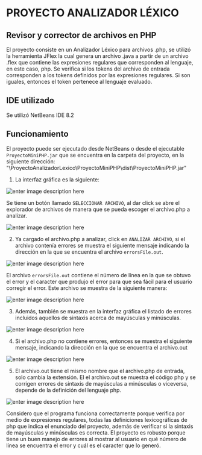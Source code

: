 # PROYECTO ANALIZADOR LÉXICO
## Revisor y corrector de archivos en PHP 

El proyecto consiste en un Analizador Léxico para archivos .php, se utilizó la herramienta JFlex la cual genera un archivo .java a partir de un archivo .flex que contiene las expresiones regulares que corresponden al lenguaje, en este caso, php. Se verifica si los tokens del archivo de entrada corresponden a los tokens definidos por las expresiones regulares. Si son iguales, entonces el token pertenece al lenguaje evaluado.

## IDE utilizado

Se utilizó NetBeans IDE 8.2

## Funcionamiento

El proyecto puede ser ejecutado desde NetBeans o desde el ejecutable ```ProyectoMiniPHP.jar``` que se encuentra en la carpeta del proyecto, en la siguiente dirección: "\ProyectoAnalizadorLexico\ProyectoMiniPHP\dist\ProyectoMiniPHP.jar"

1. La interfaz gráfica es la siguiente:

![enter image description here](https://lh3.googleusercontent.com/EMN_M6vZO6amcZ1Grl1AO5RnXLawUmFIg90wimAJoZsuiHEYLsZQ-IOsxdeQLP9W0-MOcCmWOnvqv1_PRdboZodEzAyTA4nl-hGxxi-yaibdZ2jA9DjKe1ibthoynvsR8KZwLyE1Md1VxYElXbGtQmRpQ7n6C8Wy-T2eLLRZ1XGNb0mLnSZMW2Ruia1l_rnOg9TX4-antSzANDG11TF92K1l-fpvnSsK4OUqAQMbsm5jSrdoCOg9cNqLsqID0MWbBiK6qjnO61tAYIaCg-WiacYMXj2nntlHWznqgZQbYlLWYoBAbeWI2wmjGpDuN3mqfNm8b-lAUUv_r36BERRY04QM9PQ1C_6VP3g2QWrm2Zn2_SsHWd2fzTWpXajOWMMwJZ4mxOGCvxdW3Jsa_dA8uoboz_T9WZAvYjiYVW_NABcQYsvX-u06NLM8gDyuYbTKaVT9myaJ3B1zqsLTnzP49leu6BkyTxZw6gTJYmcjpBY1j441k_heNiG7F58vos-c2dfjpPQWI5SuRzBdbMJauJkAZEVIgV_OC1SPgTi9ojeaxXocNhAJ5tq3GOOqVAauVU2HJfFlokrYXcxOVkN9BnCmLxmPmdk6ZYleDs4=w587-h497-no)

Se tiene un botón llamado ```SELECCIONAR ARCHIVO```, al dar click se abre el explorador de archivos de manera que se pueda escoger el archivo.php a analizar. 

![enter image description here](https://lh3.googleusercontent.com/iYjdQQ5MUoYRn88PGX3slegeCkYSjWDLWLUh9tRxxL0qhHYq3cSjsk1pw92GwnOwInQThU7Z7rT8G-i475ticJUolleDth3ssZqHjGJHzB0LlEOSm54KZPv2XAtnN-U01TAmoKDUUNO_8aeS4JvZs69E-Bdx3-Y3x2rRqIb8_qOWz3vpBwO-GQbLqvwoaMuR6JMWXNIkfOaMIU7pgFz52BoHy2MGzmx7n5AeGAdtKT8DDACxjengy2JBF8z1bzusqdxg1Z6LWYugeiZdfZs0tmHaDhXJ-GQ0AGgctDayHUiv3CwdBhN95SorB5Kibr2sHcbquqmwzXPImqW2DgZjxpYmNMF4TamCbcJzGVM5kZ_0vfpRhNaxleD0dK_kf6zC5S-rQhdEyAZ9KE8xluT1pxsQWr-L6CFOy3joCkDO3GrPkBtqsXytSlDppnThiEmlFv4HUS8-mhGZ01L5i0RAM5zeki6rRPIFPUvCAYnpiDFKUen6GLmmSzRYXG4Nk5klBNZcRMQcJpH8l4uyVSVdJ38IfXUsJX1m54lWpwF2gqGEeMFRWntNk2svKF42wAMaW1R6omXpQZ1yXcafxqtXjJ7z8lUq0iEQrCajhEc=w585-h499-no)

2. Ya cargado el archivo.php a analizar, click en ```ANALIZAR ARCHIVO```, si el archivo contenía errores se muestra el siguiente mensaje indicando la dirección en la que se encuentra el archivo ```errorsFile.out```. 

![enter image description here](https://lh3.googleusercontent.com/p2D5wHDlggO5NU0Y1kOJ7k-rDzyXhRMvkXt1nSWantLOc66ya7gnW2_kRDwXhpNj_oOLrUsshCZnZ-ZaVSziCPFGg2nH5Hvgn_-H9xiq5788rFPwLYCSkZCLx66p4JVWiFQypeuV8N91dVYRxDMbkfgkGuuuZXxNKGxi4TGwUoSPSCZzbcbHZJh1v11kYvf2n7pF0id7KXwMknq2j1QRmLwAW7GiOSkIPqyhkFt-cbaXdUudQBMGGvx62xvxKZl7-BeCz2Nd6dQiQfidIVsKm_xrzylwCpKdSqTSNo1-VFKO4mgFSS18rrzAhUS292KcI6aYMKjO9J3sI6wZa08Zd7wgXGxEnrLtxNv5QzEtWBrlcnh-LqsXL3qra18ebwb3TmYWIk4oJq5MKH7p2Zm8Yc-w6TDaBvIXJ6iwTuks9s-r9DlrGUCevHH8FaYmlQMkK3_ptnqXJCdZdRYQLwpF418Na4WImwxi8dhCnoN9hmOin7R4EdetRWqCBsHSfytk4ioP8rMLK0QXKH4qdIB4uWMdzpCRxynNKu21vtmbDFvCd2rcF_tVRMlTnZGzG4Td28Yokqe7ofX13YXef8j3qI0_Z2aRbWf3Gs5c0bY=w717-h118-no)

El archivo ```errorsFile.out``` contiene el número de línea en la que se obtuvo el error y el caracter que produjo el error para que sea fácil para el usuario corregir el error. Este archivo se muestra de la siguiente manera: 

![enter image description here](https://lh3.googleusercontent.com/S2Ga6BQuyA9_6aVQoMZWY3EKGDA1bN-M6hBQbs3AxS9pAvcKA8CKtTh6ahQtLRLu7bPZfL2IdCaAzlivNlLZ1e82nWptNwQU2K2XiOIW6zOyj1N6hpaWFp8ERpWSjpQ2KT6MzdSE-3Z8NRJKS6KTpYu9_KLeR7Ln2WXU726UOxqIIKKASm6Zorm-fObcS6bb-uzVFrR1aZNMNjCJFx93TfY86Uj8GcK20cPM9cPi7NsyzNjn7fNGwGVWIBnFj5VROgysOP16Wfr7sQv46zmTIExVy38iZxxR9ZuhTNTnsM1Mf4MhVvUCINbYjIsrl-g0lZCflsRRFBVD2djeJNh5hRlYyHo6Cf29AFBBknr6DE1mU9MGIdKxvcjMUa1HS506t4NBDv7BzvVThMPgFYdaPSpnQDNwA2mvFaDWmBUevXcWe4FbeOLLf_LvLo5Gx9QVJb6JPdiMQm65IrkpeY2efeZaBO8aNQAOjvOQKfNKDKvWSYtqAKWBWre_DtzcjLGM0IZPQV3t2wRT-9f1-D0iURitoPalz8LRF4rwk8llJVxhfa6uQ9NVk0d4bMDBslebXty5slnVLmW3f1L-4av85dGL8F2dGj-HnrBt3bc=w253-h79-no)

3. Además, también se muestra en la interfaz gráfica el listado de errores incluidos aquellos de sintaxis acerca de mayúsculas y minúsculas. 

![enter image description here](https://lh3.googleusercontent.com/KDCLxg3C6zjNdRteftc1nKKS4Z-eF30NpVykqFNgfvHcOSu532i_iXZcmRGyLqHkDMMd5kH3nROesi4uZtSGQ3C3l-l6jSwcfsibQaEiiCeGsQu1nu1XgrBNdbsSn_-d7ZEXH7KuHmy1hFLR-JZmUwz6y4ig7Ujs9DQ8VsJDgPpJXw-UJirgsq6q_T9iEfkpzSIbY5tfKeVk9d2ZW9U8jr0G7HFXAGgUwTQISdpdAw_Ap1qhc2oUrWYiCxoR8JdXx7njsoJhdkpcRsOdF2kLSy07fE1W1Kyur68gdk_85rDJV20T9d0ie4QF3-9J8whAvy5qakruGO3UnhG2-onHfGfVrtrED-W2Je9-a9FHT0yORMWMeU2obTUCG_l4K8JSxmuCau_kPSSFhT6uyWM2f5Mz63Gftez-onA9r-15dzjvfbnVUwU7asW6dw8ZQyXkHp0uOKKR6O2z5DJ7Vqdx8Mlzd6-PeB4rQLB9Q750zE9UJSJQ68y8aHb_hSx1qV9ED473wxEL5JbFCxeMYU7epmISXFuXSH6TFhz539r4itniesEXSIMPtWLKpcanb396i8aR35_Qd_v0VmyllN46zKKATKs_9gWEl6rxaRQ=w588-h503-no)

4. Si el archivo.php no contiene errores, entonces se muestra el siguiente mensaje, indicando la dirección en la que se encuentra el archivo.out 

![enter image description here](https://lh3.googleusercontent.com/KJFcPfVrip43QXNtws2hrPOVuW7KqCmOBKCAYMdzbVLZHHg9m1qJY2_5G2tklfhtkDg_XuXsDtu6chEnk0hsPz-PjvnmqcTkM3JuuLZDdMIxp4TkTFKL92eEraXwK1c5HPgqojkmeelB9owk6TwiK9U5xdz0mlFvVVhxGgzUhrqxzoVQ4sq-3YDqY7Orkhfxk5LFLzVoUvowV0MK5QdeMgRfq9NCfPUC4of15X8sDv25hrsRw68Nzn7pawIKBRKFyIdv8ekkqjRaMCG27mRlXIyqxsUuXfigKEAcT20QaeVVKDqii955e0AGtwkB5jwbq4ZkRO_IWWIX3FMlcmEMV_Cqln4rF-BLqbB7AhzVRXaZf5GEPd5cXnACA2ydj9CLHWe7uE00bgSyx8ygiqJykRPghXYVwed6yXc7QdXp_2nMj_Qq1L_whg5kjJ1nwHgAtxgrQnrurGES2njuDO82ppETil2NZeStcOXNI0dUYcVE79TI4P4tM3e8k5qZg_OyFPWiMdpZXJNUqOrqsvivUIrRezkyoEqO9nRUm05cSzw_9FZr49vYm4SkIYZf_311Wjd2XNv23nsINpTS8wK6Y-jiuf6p0RBpM7KyKZ4=w437-h116-no)

5. El archivo.out tiene el mismo nombre que el archivo.php de entrada, solo cambia la extensión. El el archivo.out se muestra el código php y se corrigen errores de sintaxis de mayúsculas a minúsculas o viceversa, depende de la definición del lenguaje php. 

![enter image description here](https://lh3.googleusercontent.com/QM2Pe6reE9AxfVGWpU4A86dvgC_SuxOpLFEx-tR9JASGtYfeTFSByJjVTPXMZrU4Be0FeSlENU2K2dHqk3A4uUkeAzESY8N4fO-a3Xi1Xy74B_u7TLS19xb7meahZHQLGdsXkHyDlg3Gwf5jO-edo2UrHmYyZDx2zIkBXaYPplwqRCEscnXxZZDqUbkivYkuyn-yifl3VxwoMSLeHBjU5fea51LV7irJkifRwKzaKilv2X1QJkE83EE6nV6s4mNrxtpLfInUOKrExBC8TsDQOei38frNB6C7TQA7zlg_f-XqbzrhtqZv9th4Lktp8vNO_fKP1ZMW9GEKKeACxPFbbm4EAgvWgGA3GMVTCrgDks6-bY6N4Udu-oBHU39z67tcjx7Hqhg0zXj1PvwL60kk27JwD6qG_7SUPMOETMTdch900uopnZApI401spwKjT7bYoElthqWYnYU8f5a3BeAmlYGD9kc6QV7VMUm0LTQeQbeGSXQg_negTh11w2j-4ojafDysjLaTi4EmL_i9rsDBPdaF54gFZiMiH_9ukShKFgHjQohhcVpRFEQBjOqXcfvucODp1OihEyCXerBBCjVpuLA2uxTey61cDooxuY=w342-h240-no)

Considero que el programa funciona correctamente porque verifica por medio de expresiones regulares, todas las definiciones lexicográficas de php que indica el enunciado del proyecto, además de verificar si la sintaxis de mayúsculas y minúsculas es correcta. El proyecto es robusto porque tiene un buen manejo de errores al mostrar al usuario en qué número de línea se encuentra el error y cuál es el caracter que lo generó. 



